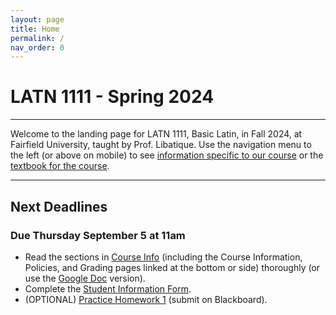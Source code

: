 ```yaml
---
layout: page
title: Home
permalink: /
nav_order: 0
---
```


# LATN 1111 - Spring 2024

***

Welcome to the landing page for LATN 1111, Basic Latin, in Fall 2024, at Fairfield University, taught by Prof. Libatique. Use the navigation menu to the left (or above on mobile) to see [information specific to our course](/course_info) or the [textbook for the course](/textbook).

***

## Next Deadlines

### Due Thursday September 5 at 11am

* Read the sections in [Course Info](../course_info) (including the Course Information, Policies, and Grading pages linked at the bottom or side) thoroughly (or use the [Google Doc](https://docs.google.com/document/d/1YvH7cW6pqdovToqXV6y-GljWOTeEAo5QDiooJZAunZI/edit?usp=sharing) version).
* Complete the [Student Information Form](https://forms.gle/M6iwD9YRMGg2dCLu6).
* (OPTIONAL) [Practice Homework 1](homework/homework#practice-homework-1-due-r-95) (submit on Blackboard).